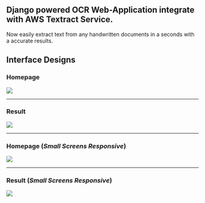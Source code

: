 ## Django powered OCR Web-Application integrate with AWS Textract Service.

Now easily extract text from any handwritten documents in a seconds with a accurate results.


## Interface Designs

### Homepage
![](https://github.com/thisissandy/Fetcher-OCR/blob/master/Interface/1.PNG "")

***

### Result
![](https://github.com/thisissandy/Fetcher-OCR/blob/master/Interface/2.PNG "")

***

### Homepage (*Small Screens Responsive*)
![](https://github.com/thisissandy/Fetcher-OCR/blob/master/Interface/3.PNG "")

***

### Result (*Small Screens Responsive*)
![](https://github.com/thisissandy/Fetcher-OCR/blob/master/Interface/4.PNG "")

